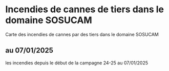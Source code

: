 # Incendies de cannes de tiers dans le domaine SOSUCAM
Carte des incendies de cannes par des tiers dans le domaine SOSUCAM
## au 07/01/2025
les incendies depuis le début de la campagne 24-25 au 07/01/2025
 
